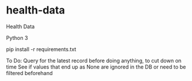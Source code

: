 # health-data
Health Data

Python 3

pip install -r requirements.txt

To Do: Query for the latest record before doing anything, to cut down on time
See if values that end up as None are ignored in the DB or need to be filtered beforehand

